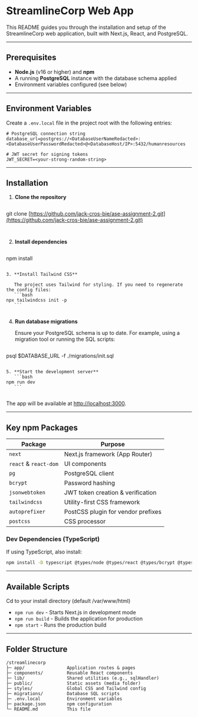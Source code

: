 # StreamlineCorp Web App

This README guides you through the installation and setup of the StreamlineCorp web application, built with Next.js, React, and PostgreSQL.

---

## Prerequisites

- **Node.js** (v16 or higher) and **npm**
- A running **PostgreSQL** instance with the database schema applied
- Environment variables configured (see below)

---

## Environment Variables

Create a `.env.local` file in the project root with the following entries:

```env
# PostgreSQL connection string
database_url=postgres://<DatabaseUserNameRedacted>:<DatabaseUserPasswordRedacted>@<DatabaseHost/IP>:5432/humanresources

# JWT secret for signing tokens
JWT_SECRET=<your-strong-random-string>
```

---

## Installation

1. **Clone the repository**
   ```bash
git clone [https://github.com/jack-cros-bie/ase-assignment-2.git](https://github.com/jack-cros-bie/ase-assignment-2.git)
   ```


````

2. **Install dependencies**
   ```bash
npm install
````

3. **Install Tailwind CSS**

   The project uses Tailwind for styling. If you need to regenerate the config files:
   ```bash
npx tailwindcss init -p
   ```


````

4. **Run database migrations**

   Ensure your PostgreSQL schema is up to date. For example, using a migration tool or running the SQL scripts:
   ```bash
psql $DATABASE_URL -f ./migrations/init.sql
````

5. **Start the development server**
   ```bash
npm run dev
   ```


````

   The app will be available at [http://localhost:3000](http://localhost:3000).

---

## Key npm Packages

| Package                | Purpose                                    |
|------------------------|--------------------------------------------|
| `next`                 | Next.js framework (App Router)             |
| `react` & `react-dom`  | UI components                              |
| `pg`                   | PostgreSQL client                          |
| `bcrypt`               | Password hashing                           |
| `jsonwebtoken`         | JWT token creation & verification          |
| `tailwindcss`          | Utility-first CSS framework                |
| `autoprefixer`         | PostCSS plugin for vendor prefixes         |
| `postcss`              | CSS processor                              |

### Dev Dependencies (TypeScript)

If using TypeScript, also install:

```bash
npm install -D typescript @types/node @types/react @types/bcrypt @types/jsonwebtoken
````

---

## Available Scripts
Cd to your install directory (default /var/www/html)
- `npm run dev` - Starts Next.js in development mode
- `npm run build` - Builds the application for production
- `npm start` - Runs the production build

---

## Folder Structure

```
/streamlinecorp
├─ app/                Application routes & pages
├─ components/         Reusable React components
├─ lib/                Shared utilities (e.g., sqlHandler)
├─ public/             Static assets (media folder)
├─ styles/             Global CSS and Tailwind config
├─ migrations/         Database SQL scripts
├─ .env.local          Environment variables
├─ package.json        npm configuration
└─ README.md           This file
```
